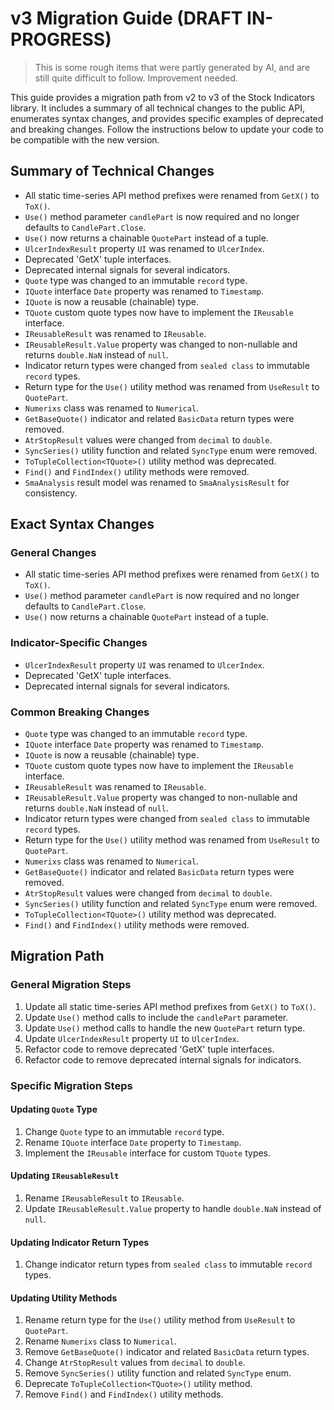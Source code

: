 # v3 Migration Guide (DRAFT IN-PROGRESS)

> This is some rough items that were partly generated by AI, and are still quite difficult to follow.  Improvement needed.

This guide provides a migration path from v2 to v3 of the Stock Indicators library. It includes a summary of all technical changes to the public API, enumerates syntax changes, and provides specific examples of deprecated and breaking changes. Follow the instructions below to update your code to be compatible with the new version.

## Summary of Technical Changes

- All static time-series API method prefixes were renamed from `GetX()` to `ToX()`.
- `Use()` method parameter `candlePart` is now required and no longer defaults to `CandlePart.Close`.
- `Use()` now returns a chainable `QuotePart` instead of a tuple.
- `UlcerIndexResult` property `UI` was renamed to `UlcerIndex`.
- Deprecated 'GetX' tuple interfaces.
- Deprecated internal signals for several indicators.
- `Quote` type was changed to an immutable `record` type.
- `IQuote` interface `Date` property was renamed to `Timestamp`.
- `IQuote` is now a reusable (chainable) type.
- `TQuote` custom quote types now have to implement the `IReusable` interface.
- `IReusableResult` was renamed to `IReusable`.
- `IReusableResult.Value` property was changed to non-nullable and returns `double.NaN` instead of `null`.
- Indicator return types were changed from `sealed class` to immutable `record` types.
- Return type for the `Use()` utility method was renamed from `UseResult` to `QuotePart`.
- `Numerixs` class was renamed to `Numerical`.
- `GetBaseQuote()` indicator and related `BasicData` return types were removed.
- `AtrStopResult` values were changed from `decimal` to `double`.
- `SyncSeries()` utility function and related `SyncType` enum were removed.
- `ToTupleCollection<TQuote>()` utility method was deprecated.
- `Find()` and `FindIndex()` utility methods were removed.
- `SmaAnalysis` result model was renamed to `SmaAnalysisResult` for consistency.

## Exact Syntax Changes

### General Changes

- All static time-series API method prefixes were renamed from `GetX()` to `ToX()`.
- `Use()` method parameter `candlePart` is now required and no longer defaults to `CandlePart.Close`.
- `Use()` now returns a chainable `QuotePart` instead of a tuple.

### Indicator-Specific Changes

- `UlcerIndexResult` property `UI` was renamed to `UlcerIndex`.
- Deprecated 'GetX' tuple interfaces.
- Deprecated internal signals for several indicators.

### Common Breaking Changes

- `Quote` type was changed to an immutable `record` type.
- `IQuote` interface `Date` property was renamed to `Timestamp`.
- `IQuote` is now a reusable (chainable) type.
- `TQuote` custom quote types now have to implement the `IReusable` interface.
- `IReusableResult` was renamed to `IReusable`.
- `IReusableResult.Value` property was changed to non-nullable and returns `double.NaN` instead of `null`.
- Indicator return types were changed from `sealed class` to immutable `record` types.
- Return type for the `Use()` utility method was renamed from `UseResult` to `QuotePart`.
- `Numerixs` class was renamed to `Numerical`.
- `GetBaseQuote()` indicator and related `BasicData` return types were removed.
- `AtrStopResult` values were changed from `decimal` to `double`.
- `SyncSeries()` utility function and related `SyncType` enum were removed.
- `ToTupleCollection<TQuote>()` utility method was deprecated.
- `Find()` and `FindIndex()` utility methods were removed.

## Migration Path

### General Migration Steps

1. Update all static time-series API method prefixes from `GetX()` to `ToX()`.
2. Update `Use()` method calls to include the `candlePart` parameter.
3. Update `Use()` method calls to handle the new `QuotePart` return type.
4. Update `UlcerIndexResult` property `UI` to `UlcerIndex`.
5. Refactor code to remove deprecated 'GetX' tuple interfaces.
6. Refactor code to remove deprecated internal signals for indicators.

### Specific Migration Steps

#### Updating `Quote` Type

1. Change `Quote` type to an immutable `record` type.
2. Rename `IQuote` interface `Date` property to `Timestamp`.
3. Implement the `IReusable` interface for custom `TQuote` types.

#### Updating `IReusableResult`

1. Rename `IReusableResult` to `IReusable`.
2. Update `IReusableResult.Value` property to handle `double.NaN` instead of `null`.

#### Updating Indicator Return Types

1. Change indicator return types from `sealed class` to immutable `record` types.

#### Updating Utility Methods

1. Rename return type for the `Use()` utility method from `UseResult` to `QuotePart`.
2. Rename `Numerixs` class to `Numerical`.
3. Remove `GetBaseQuote()` indicator and related `BasicData` return types.
4. Change `AtrStopResult` values from `decimal` to `double`.
5. Remove `SyncSeries()` utility function and related `SyncType` enum.
6. Deprecate `ToTupleCollection<TQuote>()` utility method.
7. Remove `Find()` and `FindIndex()` utility methods.
